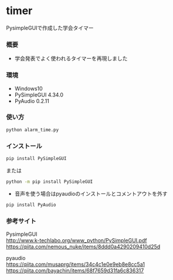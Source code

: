 # timer
PysimpleGUIで作成した学会タイマー<br>

### 概要<br>
* 学会発表でよく使われるタイマーを再現しました<br>
### 環境<br>
* Windows10<br>
* PySimpleGUI 4.34.0
* PyAudio     0.2.11
### 使い方<br>
```bash
python alarm_time.py
```

### インストール<br>
```bash
pip install PySimpleGUI
```
または
```bash
python -m pip install PySimpleGUI
```
* 音声を使う場合はpyaudioのインストールとコメントアウトを外す
```bash
pip install PyAudio
```

### 参考サイト<br>
PysimpleGUI<br>
http://www.k-techlabo.org/www_python/PySimpleGUI.pdf<br> 
https://qiita.com/nemous_nuke/items/8ddd0a4290209410d25d<br>

pyaudio<br>
https://qiita.com/musaprg/items/34c4c1e0e9eb8e8cc5a1<br>
https://qiita.com/bayachin/items/68f7659d31fa6c836317<br>
